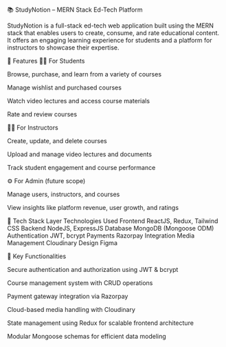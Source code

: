 📚 StudyNotion – MERN Stack Ed-Tech Platform

StudyNotion is a full-stack ed-tech web application built using the MERN stack that enables users to create, consume, and rate educational content. It offers an engaging learning experience for students and a platform for instructors to showcase their expertise.

🚀 Features
👨‍🎓 For Students

Browse, purchase, and learn from a variety of courses

Manage wishlist and purchased courses

Watch video lectures and access course materials

Rate and review courses

👨‍🏫 For Instructors

Create, update, and delete courses

Upload and manage video lectures and documents

Track student engagement and course performance

⚙️ For Admin (future scope)

Manage users, instructors, and courses

View insights like platform revenue, user growth, and ratings

🧠 Tech Stack
Layer	Technologies Used
Frontend	ReactJS, Redux, Tailwind CSS
Backend	NodeJS, ExpressJS
Database	MongoDB (Mongoose ODM)
Authentication	JWT, bcrypt
Payments	Razorpay Integration
Media Management	Cloudinary
Design	Figma

🧩 Key Functionalities

Secure authentication and authorization using JWT & bcrypt

Course management system with CRUD operations

Payment gateway integration via Razorpay

Cloud-based media handling with Cloudinary

State management using Redux for scalable frontend architecture

Modular Mongoose schemas for efficient data modeling

